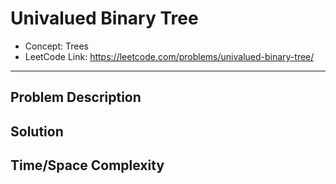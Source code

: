 # Univalued Binary Tree

- Concept: Trees
- LeetCode Link: https://leetcode.com/problems/univalued-binary-tree/

---

## Problem Description

## Solution

## Time/Space Complexity

